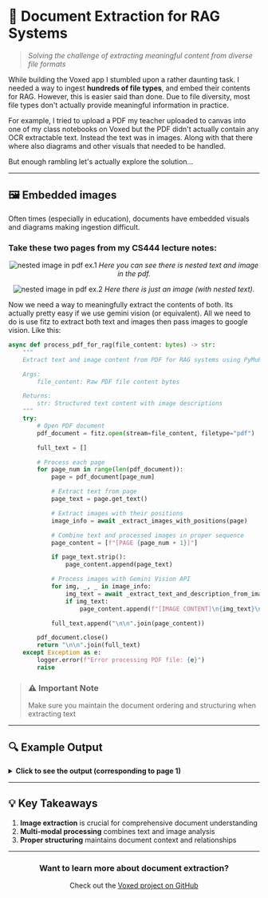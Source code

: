 # 📄 Document Extraction for RAG Systems

> _Solving the challenge of extracting meaningful content from diverse file formats_

While building the Voxed app I stumbled upon a rather daunting task. I needed a way to ingest **hundreds of file types**, and embed their contents for RAG. However, this is easier said than done. Due to file diversity, most file types don't actually provide meaningful information in practice.

For example, I tried to upload a PDF my teacher uploaded to canvas into one of my class notebooks on Voxed but the PDF didn't actually contain any OCR extractable text. Instead the text was in images. Along with that there where also diagrams and other visuals that needed to be handled.

But enough rambling let's actually explore the solution...

---

## 🖼️ Embedded images

Often times (especially in education), documents have embedded visuals and diagrams making ingestion difficult.

### **Take these two pages from my CS444 lecture notes:**

<div align="center">

![nested image in pdf ex.1](https://aidanandrews22.github.io/content/images/extraction/img1.png)
_Here you can see there is nested text and image in the pdf._

</div>

<div align="center">

![nested image in pdf ex.2](https://aidanandrews22.github.io/content/images/extraction/img2.png)
_Here there is just an image (with nested text)._

</div>

Now we need a way to meaningfully extract the contents of both. Its actually pretty easy if we use gemini vision (or equivalent). All we need to do is use fitz to extract both text and images then pass images to google vision. Like this:

```python
async def process_pdf_for_rag(file_content: bytes) -> str:
    """
    Extract text and image content from PDF for RAG systems using PyMuPDF and Gemini.

    Args:
        file_content: Raw PDF file content bytes

    Returns:
        str: Structured text content with image descriptions
    """
    try:
        # Open PDF document
        pdf_document = fitz.open(stream=file_content, filetype="pdf")

        full_text = []

        # Process each page
        for page_num in range(len(pdf_document)):
            page = pdf_document[page_num]

            # Extract text from page
            page_text = page.get_text()

            # Extract images with their positions
            image_info = await _extract_images_with_positions(page)

            # Combine text and processed images in proper sequence
            page_content = [f"[PAGE {page_num + 1}]"]

            if page_text.strip():
                page_content.append(page_text)

            # Process images with Gemini Vision API
            for img, _, _ in image_info:
                img_text = await _extract_text_and_description_from_image(img)
                if img_text:
                    page_content.append(f"[IMAGE CONTENT]\n{img_text}\n[/IMAGE CONTENT]")

            full_text.append("\n\n".join(page_content))

        pdf_document.close()
        return "\n\n".join(full_text)
    except Exception as e:
        logger.error(f"Error processing PDF file: {e}")
        raise
```

> ### ⚠️ Important Note
>
> Make sure you maintain the document ordering and structuring when extracting text

---

## 🔍 Example Output

<details>
<summary><b>Click to see the output (corresponding to page 1)</b></summary>

```
[IMAGE CONTENT START]
Extracted Text:
256-d
1x1, 64
relu
3x3, 64
relu
1x1, 256
+
relu

Image Description:
The image depicts a portion of a convolutional neural network (CNN) architecture.  It's a specific module, often part of a larger network.

Specifically, the image shows a **bottleneck layer** and a **residual connection**.

* **256-d:** This represents the input feature map dimension.  It's 256 channels likely of a certain spatial resolution. This means the input data has 256 different features represented at each point in the spatial dimension (width and height).


* **1x1, 64:** This represents a convolutional layer with a 1x1 kernel (a small matrix for convolution).  The kernel is applied across the input feature map, resulting in 64 new feature maps.  The 1x1 kernel size means it's not doing any spatial filtering, but rather a transformation or dimensionality reduction step.


* **relu:** This is the Rectified Linear Unit activation function.  It's applied element-wise to the output of the previous layer, introducing non-linearity into the network.


* **3x3, 64:** This is another convolutional layer with a 3x3 kernel, again transforming the feature maps into a new set. The size of the kernel is 3x3 implying it performs some spatial filtering.  Again, there are 64 output feature maps.


* **1x1, 256:** This final convolutional layer performs another transformation, now changing the number of feature maps back up to 256.


* **+:**  This signifies a **skip connection** or **residual connection**.  The output of this final layer is added to the input of the beginning of this block (the input, 256-d), bypassing several layers.  This is crucial for training very deep neural networks. It helps to avoid vanishing gradients.


* **relu:** The ReLU activation is applied to the summed result of the residual connection.

In summary, this image shows a sequence of convolutional layers with residual connections, commonly used in modern CNNs like ResNet.  It is a part of a larger network meant to classify images, recognizing objects, or some similar task. The layers are designed to extract increasingly complex features from the input image, and the residual connections help the network learn effectively with many layers.

[IMAGE CONTENT END]
[EXTRACTED TEXT]
ResNet
•
Directly performing 3×3
convolutions with 256 feature maps
at input and output:
256×256×3×3 ≈ 600𝐾 operations
•
Using 1×1 convolutions to reduce
256 to 64 feature maps, followed by
3×3 convolutions, followed by 1×1
convolutions to expand back to 256
maps:
256×64×1×1 ≈ 16𝐾
64×64×3×3 ≈ 36𝐾
64×256×1×1 ≈ 16𝐾
Total ≈70𝐾
Deeper residual module
(bottleneck)
K. He, X. Zhang, S. Ren, and J. Sun, Deep Residual Learning for Image
Recognition, CVPR 2016 (Best Paper)
[EXTRACTED TEXT END]
```

</details>

---

## 💡 Key Takeaways

1. **Image extraction** is crucial for comprehensive document understanding
2. **Multi-modal processing** combines text and image analysis
3. **Proper structuring** maintains document context and relationships

---

<div align="center">
<h3>Want to learn more about document extraction?</h3>
<p>Check out the <a href="https://github.com/aidanandrews22/VoxAI">Voxed project on GitHub</a></p>
</div>
